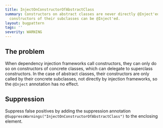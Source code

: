 ```yaml
---
title: InjectOnConstructorOfAbstractClass
summary: Constructors on abstract classes are never directly @Inject'ed, only the
  constructors of their subclasses can be @Inject'ed.
layout: bugpattern
tags: ''
severity: WARNING
---
```


<!--
*** AUTO-GENERATED, DO NOT MODIFY ***
To make changes, edit the @BugPattern annotation or the explanation in docs/bugpattern.
-->


## The problem
When dependency injection frameworks call constructors, they can only do so on
constructors of concrete classes, which can delegate to superclass constructors.
In the case of abstract classes, their constructors are only called by their
concrete subclasses, not directly by injection frameworks, so the `@Inject`
annotation has no effect.

## Suppression
Suppress false positives by adding the suppression annotation `@SuppressWarnings("InjectOnConstructorOfAbstractClass")` to the enclosing element.
